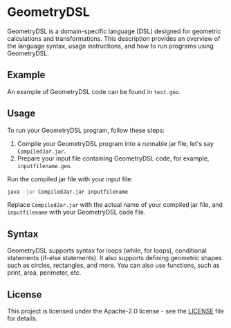# GeometryDSL

GeometryDSL is a domain-specific language (DSL) designed for geometric calculations and transformations. This description provides an overview of the language syntax, usage instructions, and how to run programs using GeometryDSL.

## Example

An example of GeometryDSL code can be found in `test.geo`.

## Usage

To run your GeometryDSL program, follow these steps:

1. Compile your GeometryDSL program into a runnable jar file, let's say `CompiledJar.jar`.
2. Prepare your input file containing GeometryDSL code, for example, `inputfilename.geo`.

Run the compiled jar file with your input file:

```bash
java -jar CompiledJar.jar inputfilename
```

Replace `CompiledJar.jar` with the actual name of your compiled jar file, and `inputfilename` with your GeometryDSL code file.

## Syntax

GeometryDSL supports syntax for loops (while, for loops), conditional statements (if-else statements). It also supports defining geometric shapes such as circles, rectangles, and more. You can also use functions, such as print, area, perimeter, etc. 

## License

This project is licensed under the Apache-2.0 license - see the [LICENSE](LICENSE) file for details.
